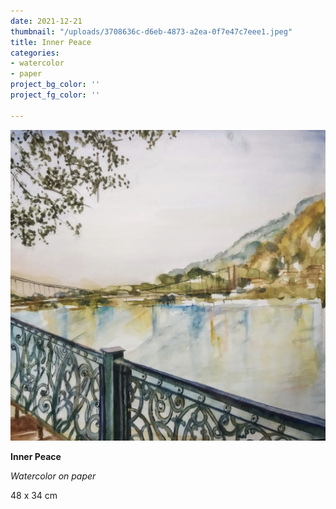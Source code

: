```yaml
---
date: 2021-12-21
thumbnail: "/uploads/3708636c-d6eb-4873-a2ea-0f7e47c7eee1.jpeg"
title: Inner Peace
categories:
- watercolor
- paper
project_bg_color: ''
project_fg_color: ''

---
```

![](/uploads/3708636c-d6eb-4873-a2ea-0f7e47c7eee1.jpeg)

**Inner Peace**

_Watercolor on paper_

48 x 34 cm